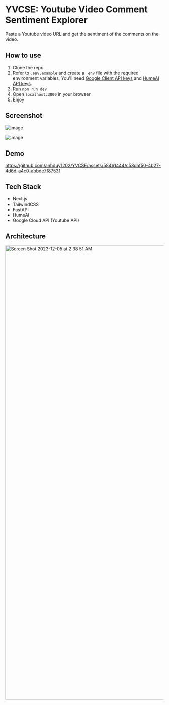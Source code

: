 # YVCSE: Youtube Video Comment Sentiment Explorer
Paste a Youtube video URL and get the sentiment of the comments on the video.

## How to use
1. Clone the repo
2. Refer to ```.env.example``` and create a ```.env``` file with the required environment variables, You'll need [Google Client API keys](https://beta.hume.ai/) and [HumeAI API keys](https://beta.hume.ai/).
3. Run ```npm run dev```
4. Open ```localhost:3000``` in your browser
5. Enjoy

## Screenshot
![image](https://github.com/anhduy1202/YVCSE/assets/58461444/7df3f304-0126-49fe-9a59-b355beb57a6c)

![image](https://github.com/anhduy1202/YVCSE/assets/58461444/292713a4-5bd1-4319-b767-067ff226ea30)



## Demo
https://github.com/anhduy1202/YVCSE/assets/58461444/c58daf50-4b27-4d6d-a4c0-abbde7f87531


## Tech Stack
- Next.js
- TailwindCSS
- FastAPI
- HumeAI
- Google Cloud API (Youtube API)

## Architecture

<img width="1439" alt="Screen Shot 2023-12-05 at 2 38 51 AM" src="https://github.com/anhduy1202/YVCSE/assets/58461444/d4e81060-60f9-46ee-bf8c-4ee3235c10ac">
